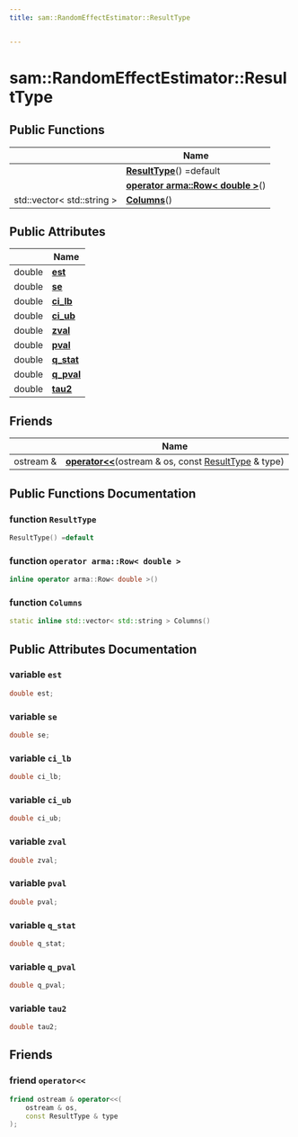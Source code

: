 ```yaml
---
title: sam::RandomEffectEstimator::ResultType


---
```


# sam::RandomEffectEstimator::ResultType



















## Public Functions

|                | Name           |
| -------------- | -------------- |
|  | **[ResultType](/doxygen/Classes/structsam_1_1_random_effect_estimator_1_1_result_type/#function-resulttype)**() =default  |
|  | **[operator arma::Row< double >](/doxygen/Classes/structsam_1_1_random_effect_estimator_1_1_result_type/#function-operator-armarow<-double->)**()  |
| std::vector< std::string > | **[Columns](/doxygen/Classes/structsam_1_1_random_effect_estimator_1_1_result_type/#function-columns)**()  |


## Public Attributes

|                | Name           |
| -------------- | -------------- |
| double | **[est](/doxygen/Classes/structsam_1_1_random_effect_estimator_1_1_result_type/#variable-est)**  |
| double | **[se](/doxygen/Classes/structsam_1_1_random_effect_estimator_1_1_result_type/#variable-se)**  |
| double | **[ci_lb](/doxygen/Classes/structsam_1_1_random_effect_estimator_1_1_result_type/#variable-ci_lb)**  |
| double | **[ci_ub](/doxygen/Classes/structsam_1_1_random_effect_estimator_1_1_result_type/#variable-ci_ub)**  |
| double | **[zval](/doxygen/Classes/structsam_1_1_random_effect_estimator_1_1_result_type/#variable-zval)**  |
| double | **[pval](/doxygen/Classes/structsam_1_1_random_effect_estimator_1_1_result_type/#variable-pval)**  |
| double | **[q_stat](/doxygen/Classes/structsam_1_1_random_effect_estimator_1_1_result_type/#variable-q_stat)**  |
| double | **[q_pval](/doxygen/Classes/structsam_1_1_random_effect_estimator_1_1_result_type/#variable-q_pval)**  |
| double | **[tau2](/doxygen/Classes/structsam_1_1_random_effect_estimator_1_1_result_type/#variable-tau2)**  |


## Friends

|                | Name           |
| -------------- | -------------- |
| ostream & | **[operator<<](/doxygen/Classes/structsam_1_1_random_effect_estimator_1_1_result_type/#friend-operator<<)**(ostream & os, const [ResultType](/doxygen/Classes/structsam_1_1_random_effect_estimator_1_1_result_type/) & type)  |












## Public Functions Documentation

### function `ResultType`

```cpp
ResultType() =default
```





























### function `operator arma::Row< double >`

```cpp
inline operator arma::Row< double >()
```





























### function `Columns`

```cpp
static inline std::vector< std::string > Columns()
```































## Public Attributes Documentation

### variable `est`

```cpp
double est;
```





























### variable `se`

```cpp
double se;
```





























### variable `ci_lb`

```cpp
double ci_lb;
```





























### variable `ci_ub`

```cpp
double ci_ub;
```





























### variable `zval`

```cpp
double zval;
```





























### variable `pval`

```cpp
double pval;
```





























### variable `q_stat`

```cpp
double q_stat;
```





























### variable `q_pval`

```cpp
double q_pval;
```





























### variable `tau2`

```cpp
double tau2;
```































## Friends

### friend `operator<<`

```cpp
friend ostream & operator<<(
    ostream & os,
    const ResultType & type
);
```































